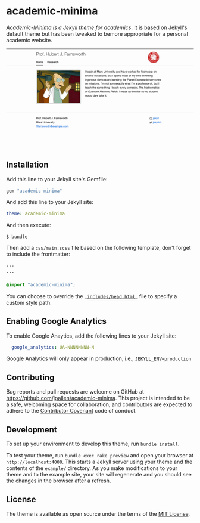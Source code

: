 # academic-minima

*Academic-Minima is a Jekyll theme for academics*. It is based on Jekyll's default theme but has been tweaked to bemore appropriate for a personal academic website.

![academic-minima theme preview](/screenshot.png)

## Installation

Add this line to your Jekyll site's Gemfile:

```ruby
gem "academic-minima"
```

And add this line to your Jekyll site:

```yaml
theme: academic-minima
```

And then execute:

    $ bundle
    
Then add a `css/main.scss` file based on the following template, don't forget to include the frontmatter:

```css
---
---

@import "academic-minima";
```

You can choose to override the [`_includes/head.html `](_includes/head.html) file to specify a custom style path.

## Enabling Google Analytics

To enable Google Anaytics, add the following lines to your Jekyll site:

```yaml
  google_analytics: UA-NNNNNNNN-N
```

Google Analytics will only appear in production, i.e., `JEKYLL_ENV=production`

## Contributing

Bug reports and pull requests are welcome on GitHub at https://github.com/jpallen/academic-minima. This project is intended to be a safe, welcoming space for collaboration, and contributors are expected to adhere to the [Contributor Covenant](http://contributor-covenant.org) code of conduct.

## Development

To set up your environment to develop this theme, run `bundle install`.

To test your theme, run `bundle exec rake preview` and open your browser at `http://localhost:4000`. This starts a Jekyll server using your theme and the contents of the `example/` directory. As you make modifications to your theme and to the example site, your site will regenerate and you should see the changes in the browser after a refresh.

## License

The theme is available as open source under the terms of the [MIT License](http://opensource.org/licenses/MIT).
